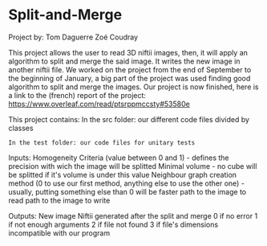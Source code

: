 # Split-and-Merge
Project by:
	Tom Daguerre
	Zoé Coudray

This project allows the user to read 3D niftii images, then, it will apply an algorithm to split and merge the said image.
It writes the new image in another niftii file.
We worked on the project from the end of September to the beginning of January, a big part of the project was used finding good algorithm to split and merge the images.
Our project is now finished, here is a link to the (french) report of the project: https://www.overleaf.com/read/ptsrppmccsty#53580e

This project contains: 
	In the src folder: our different code files divided by classes
 
	In the test folder: our code files for unitary tests

Inputs:
	Homogeneity Criteria (value between 0 and 1) - defines the precision with wich the image will be splitted
	Minimal volume - no cube will be splitted if it's volume is under this value
	Neighbour graph creation method (0 to use our first method, anything else to use the other one) - usually, putting something else than 0 will be faster
	path to the image to read
	path to the image to write 

Outputs:
	New image Niftii generated after the split and merge
	0 if no error
	1 if not enough arguments
	2 if file not found
	3 if file's dimensions incompatible with our program
